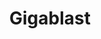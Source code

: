 ---
codehost: https://github.com/gigablast
logohandle: gigablast
sort: gigablast
title: Gigablast
website: http://gigablast.com/
---